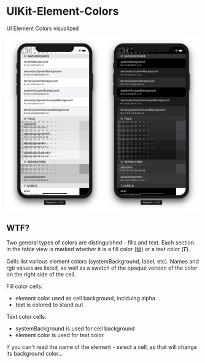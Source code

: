 # UIKit-Element-Colors
UI Element Colors visualized

<img width="50%" src="https://github.com/grype/UIKit-Element-Colors/blob/master/images/light_mode.png"><img width="50%" src="https://github.com/grype/UIKit-Element-Colors/blob/master/images/dark_mode.png">

## WTF?

Two general types of colors are distinguished - fills and text. Each section in the table view is marked whether it is a fill color (▧) or a text color (𝑻).

Cells list various element colors (systemBackground, label, etc). Names and rgb values are listed, as well as a swatch of the opaque version of the color on the right side of the cell.

Fill color cells:
* element color used as cell background, inclduing alpha
* text is colored to stand out

Text color cells:
* systemBackground is used for cell background
* element color is used for text color

If you can't read the name of the element - select a cell, as that will change its background color...
